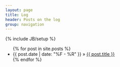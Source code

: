 ```yaml
---
layout: page
title: Log
header: Posts on the log
group: navigation
---
```

{% include JB/setup %}

<ul class="posts">
  {% for post in site.posts %}
    <li><span>{{ post.date |  date: "%F - %R" }}</span> &raquo; <a href="{{ BASE_PATH }}{{ post.url }}">{{ post.title }}</a></li>
  {% endfor %}
</ul>
